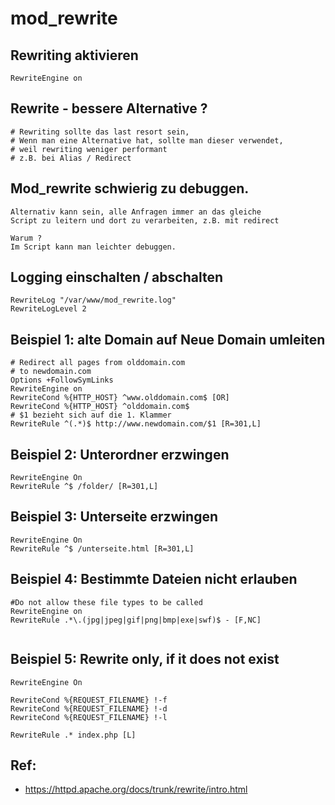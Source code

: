# mod_rewrite 


## Rewriting aktivieren

```
RewriteEngine on 
```

## Rewrite - bessere Alternative ? 

```
# Rewriting sollte das last resort sein,
# Wenn man eine Alternative hat, sollte man dieser verwendet,
# weil rewriting weniger performant 
# z.B. bei Alias / Redirect 

```

## Mod_rewrite schwierig zu debuggen.

```
Alternativ kann sein, alle Anfragen immer an das gleiche 
Script zu leitern und dort zu verarbeiten, z.B. mit redirect

Warum ?
Im Script kann man leichter debuggen. 

```

## Logging einschalten / abschalten 

```
RewriteLog "/var/www/mod_rewrite.log"
RewriteLogLevel 2
```
## Beispiel 1: alte Domain auf Neue Domain umleiten

```
# Redirect all pages from olddomain.com
# to newdomain.com
Options +FollowSymLinks
RewriteEngine on
RewriteCond %{HTTP_HOST} ^www.olddomain.com$ [OR]
RewriteCond %{HTTP_HOST} ^olddomain.com$
# $1 bezieht sich auf die 1. Klammer
RewriteRule ^(.*)$ http://www.newdomain.com/$1 [R=301,L]

```
## Beispiel 2: Unterordner erzwingen 

```
RewriteEngine On
RewriteRule ^$ /folder/ [R=301,L]

```

## Beispiel 3: Unterseite erzwingen

```
RewriteEngine On
RewriteRule ^$ /unterseite.html [R=301,L]
```

## Beispiel 4: Bestimmte Dateien nicht erlauben

```
#Do not allow these file types to be called
RewriteEngine on
RewriteRule .*\.(jpg|jpeg|gif|png|bmp|exe|swf)$ - [F,NC]


```

## Beispiel 5: Rewrite only, if it does not exist 

```
RewriteEngine On

RewriteCond %{REQUEST_FILENAME} !-f
RewriteCond %{REQUEST_FILENAME} !-d
RewriteCond %{REQUEST_FILENAME} !-l

RewriteRule .* index.php [L]
```


## Ref: 

  * https://httpd.apache.org/docs/trunk/rewrite/intro.html
